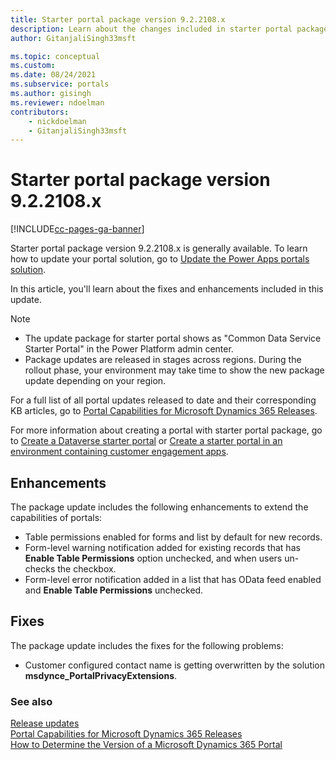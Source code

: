 ```yaml
---
title: Starter portal package version 9.2.2108.x
description: Learn about the changes included in starter portal package version 9.2.2108, including problem fixes and enhancements to extend the capabilities of portals.
author: GitanjaliSingh33msft

ms.topic: conceptual
ms.custom: 
ms.date: 08/24/2021
ms.subservice: portals
ms.author: gisingh
ms.reviewer: ndoelman
contributors:
    - nickdoelman
    - GitanjaliSingh33msft
---
```


# Starter portal package version 9.2.2108.x


[!INCLUDE[cc-pages-ga-banner](../../../includes/cc-pages-ga-banner.md)]

Starter portal package version 9.2.2108.x is generally available. To learn how to update your portal solution, go to [Update the Power Apps portals solution](../admin/update-portal-solution.md).

In this article, you'll learn about the fixes and enhancements included in this update.

> [!NOTE]
> - The update package for starter portal shows as "Common Data Service Starter Portal" in the Power Platform admin center.
> - Package updates are released in stages across regions. During the rollout phase, your environment may take time to show the new package update depending on your region.

For a full list of all portal updates released to date and their corresponding KB articles, go to [Portal Capabilities for Microsoft Dynamics 365 Releases](https://support.microsoft.com/topic/portal-capabilities-for-microsoft-dynamics-365-releases-81f5fcc9-ef72-8b2e-5b4b-29e9840fb5c4).

For more information about creating a portal with starter portal package, go to [Create a Dataverse starter portal](../create-portal.md) or [Create a starter portal in an environment containing customer engagement apps](../create-dynamics-portal.md).

## Enhancements

The package update includes the following enhancements to extend the capabilities of portals:

- Table permissions enabled for forms and list by default for new records.
- Form-level warning notification added for existing records that has **Enable Table Permissions** option unchecked, and when users un-checks the checkbox.
- Form-level error notification added in a list that has OData feed enabled and **Enable Table Permissions** unchecked.

## Fixes

The package update includes the fixes for the following problems:

- Customer configured contact name is getting overwritten by the solution **msdynce_PortalPrivacyExtensions**.

### See also

[Release updates](../release-updates.md) <br>
[Portal Capabilities for Microsoft Dynamics 365 Releases](https://support.microsoft.com/topic/portal-capabilities-for-microsoft-dynamics-365-releases-81f5fcc9-ef72-8b2e-5b4b-29e9840fb5c4) <br>
[How to Determine the Version of a Microsoft Dynamics 365 Portal](https://support.microsoft.com/topic/how-to-determine-the-version-of-a-microsoft-dynamics-365-portal-d2400fdc-b1dd-597b-feab-87abc805325e)
